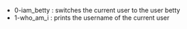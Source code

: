 - 0-iam_betty : switches the current user to the user betty
- 1-who_am_i : prints the username of the current user 